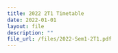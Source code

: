 ```yaml
---
title: 2022 2T1 Timetable
date: 2022-01-01
layout: file
description: ""
file_url: /files/2022-Sem1-2T1.pdf
---
```

